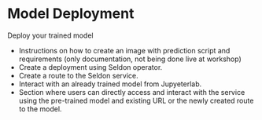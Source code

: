 # Model Deployment

Deploy your trained model
* Instructions on how to create an image with prediction script and requirements (only documentation, not being done live at workshop)
* Create a deployment using Seldon operator.
* Create a route to the Seldon service.
* Interact with an already trained model from Jupyeterlab.
* Section where users can directly access and interact with the service using the pre-trained model and existing URL or the newly created route to the model.
